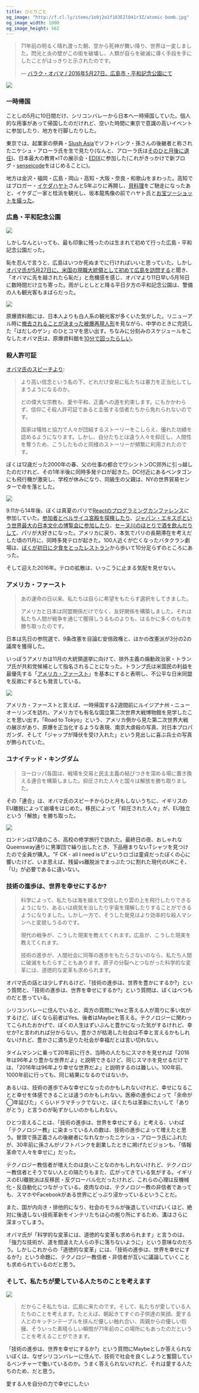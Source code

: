 ```yaml
---
title: ひとりごと
og_image: "http://f.cl.ly/items/1o0j2o1f183E2l041r3Z/atomic-bomb.jpg"
og_image_width: 1000
og_image_height: 562
---
```


> 71年前の明るく晴れ渡った朝、空から死神が舞い降り、世界は一変しました。閃光と炎の壁がこの街を破壊し、人類が自らを破滅に導く手段を手にしたことがはっきりと示されたのです。
>
> — [バラク・オバマ / 2016年5月27日、広島市・平和記念公園にて](http://www.huffingtonpost.jp/2016/05/27/obama-begins-visit-to-hiroshima_n_10160172.html)

![](/assets/images/move-on/atomic-bomb.jpg)

### 一時帰国

ことしの5月に10日間だけ、シリコンバレーから日本へ一時帰国していた。個人的な用事があって帰国したのだけれど、空いた時間に東京で意識の高いイベントに参加したり、地方を行脚したりした。

東京では、起業家の祭典・[Slush Asia](http://asia.slush.org/)でソフトバンク・孫さんの後継者と称されたニケシュ・アローラ氏を生で見たり(なんと、アローラ氏は[そのひと月後に退任](http://toyokeizai.net/articles/-/125657))、日本最大の教育×ITの展示会・[EDIX](http://www.edix-expo.jp/)に参加した(これがきっかけで新ブログ・[senseicode](http://senseicode.club/)をはじめることに)。

地方は金沢・福岡・広島・岡山・高知・大阪・奈良・和歌山をまわった。高知ではブロガー・[イケダハヤト](http://www.ikedahayato.com/)さんと5年ぶりに再開し、[貝料理](http://www.ikedahayato.com/20150329/22871188.html)をご馳走になったあと、イケダご一家と桂浜を観光し、坂本龍馬像の前でハヤト氏と[お宝ツーショットを撮った](https://www.instagram.com/p/BFvXrHDCbfO/)。

### 広島・平和記念公園

![](/assets/images/move-on/drone.jpg)

しかしなんといっても、最も印象に残ったのは生まれて初めて行った広島・平和記念公園だった。

恥を忍んで言うと、広島はいつか死ぬまでに行ければいいと思っていた。しかし[オバマ氏が5月27日に、米国の現職大統領として初めて広島を訪問する](https://ja.wikipedia.org/wiki/%E3%83%90%E3%83%A9%E3%82%AF%E3%83%BB%E3%82%AA%E3%83%90%E3%83%9E%E3%81%AE%E5%BA%83%E5%B3%B6%E8%A8%AA%E5%95%8F)と聞き、「オバマに先を越されたら恥だ」と危機感を感じ、オバマより11日早い5月16日に数時間だけ立ち寄った。雨がしとしとと降る平日夕方の平和記念公園は、警備の人も観光客もまばらだった。

![](/assets/images/move-on/hibakusha.jpg)

原爆資料館には、日本人よりも白人系の観光客が多くいた気がした。リニューアル時に[撤去されることが決まった被爆再現人形](http://www.city.hiroshima.lg.jp/www/contents/1371543633862/index.html)を見ながら、中学のときに完読した「はだしのゲン」のひとコマを思い出す。ちなみに分刻みのスケジュールをこなしたオバマ氏は、原爆資料館を[10分で回ったらしい](http://www.nikkeibp.co.jp/atcl/column/15/100463/060100066/?ST=hco&P=5)。

### 殺人許可証

[オバマ氏のスピーチより](http://www.huffingtonpost.jp/2016/05/27/obama-begins-visit-to-hiroshima_n_10160172.html):

> より高い信念という名の下、どれだけ安易に私たちは暴力を正当化してしまうようになるのか。
>
> どの偉大な宗教も、愛や平和、正義への道を約束します。にもかかわらず、信仰こそ殺人許可証であると主張する信者たちから免れられないのです。
>
> 国家は犠牲と協力で人々が団結するストーリーをこしらえ、優れた功績を認めるようになります。しかし、自分たちとは違う人々を抑圧し、人間性を奪うため、こうしたものと同様のストーリーが頻繁に利用されたのです。

ぼくは12歳だった2000年の春、父の仕事の都合でワシントンDC郊外に引っ越したのだけれど、その1年半後に同時多発テロが起きた。DC付近にあるペンタゴンにも飛行機が激突し、学校が休みになり、同級生の父親は、NYの世界貿易センターで命を落とした。

![](/assets/images/move-on/versailles.jpg)

9.11から14年後、ぼくは真夏のパリで[Reactのプログラミングカンファレンス](https://www.react-europe.org/)に参加していた。[参加者とベルサイユ宮殿を探検したり](https://www.instagram.com/p/4thYAyibew/)、[ジャパン・エキスポという世界最大の日本文化の博覧会に参加したり](https://www.instagram.com/p/4yT0MYibTM/?taken-by=chibicode)、[セーヌ川のほとりで酒を飲んだりして](https://www.instagram.com/p/4pkCgmCbSJ/?taken-by=chibicode)、パリが大好きになった。アメリカに戻り、本気でパリの長期滞在を考えだした頃の11月に、同時多発テロが起きた。100人近くが亡くなったバタクラン劇場は、[ぼくが初日に夕食をとったレストラン](https://www.instagram.com/p/4lNRRxibaz/?taken-by=chibicode)から歩いて10分足らずのところにあった。

そして迎えた2016年。テロの拡散は、いっこうに止まる気配を見せない。

### アメリカ・ファースト

> あの運命の日以来、私たちは自らに希望をもたらす選択をしてきました。
>
> アメリカと日本は同盟関係だけでなく、友好関係を構築しました。それは私たち人間が戦争を通じて獲得しうるものよりも、はるかに多くのものを勝ち取ったのです。

日本は先日の参院選で、9条改憲を目論む安倍政権と、ほかの改憲派が3分の2の議席を獲得した。

いっぽうアメリカは11月の大統領選挙に向けて、排外主義の煽動政治家・トランプ氏が共和党候補として指名されることになった。トランプ氏は米国民の利益を最優先する「[アメリカ・ファースト](http://www.nhk.or.jp/kaisetsu-blog/100/246517.html)」を基本にすると表明し、不公平な日米同盟を反故にするとも発言している。

![](/assets/images/move-on/nola.jpg)

アメリカ・ファーストと言えば、一時帰国する2週間前にルイジアナ州・ニューオーリンズを訪れ、アメリカでも有名な国立第二次世界大戦博物館を見学したことを思い出す。「Road to Tokyo」という、アメリカ側から見た第二次世界大戦の展示があり、原爆を正当化するような表現、南京大虐殺の写真、対日本プロパガンダ、そして「ジャップが降伏を受け入れた」という見出しに喜ぶ兵士の写真が飾られていた。

### ユナイテッド・キングダム

> ヨーロッパ各国は、戦場を交易と民主主義の結びつきを深める場に置き換える連合を構築しました。抑圧された人々と国々は解放を勝ち取りました。

その「連合」は、オバマ氏のスピーチからひと月もしないうちに、イギリスのEU離脱によって崩壊をはじめた。移民によって「抑圧された人々」が、EU独立という「解放」を勝ち取った。

![](/assets/images/move-on/uk.jpg)

ロンドンは17歳のころ、高校の修学旅行で訪れた。最終日の夜、おしゃれなQueensway通りに男軍団で繰り出したとき、下品極まりないTシャツを見つけたので全員が購入。"F CK - all I need is U"というロゴは童貞だったぼくの心に響いたけど、いま思えば、残留vs離脱派でまっぷたつに割れた現代のUKこそ、「U」が必要であるに違いない。

### 技術の進歩は、世界を幸せにするか?

> 科学によって、私たちは海を越えて交信したり雲の上を飛行したりできるようになり、あるいは病気を治したり宇宙を理解したりすることができるようになりました。しかし一方で、そうした発見はより効率的な殺人マシンへと変貌しうるのです。
>
> 現代の戦争が、こうした現実を教えてくれます。広島が、こうした現実を教えてくれます。
>
> 技術の進歩が、人間社会に同等の進歩をもたらさないのなら、私たち人間に破滅をもたらすこともあります。原子の分裂へとつながった科学的な変革には、道徳的な変革も求められます。

オバマ氏の話とは少しずれるけど、「技術の進歩は、世界を豊かにするか?」という質問と、「技術の進歩は、世界を幸せにするか?」という質問は、ぼくはべつものだと思っている。

シリコンバレーに住んでいると、両方の質問にYesと答える人が周りに多い気がするけど、ぼくなら前者はYes、後者はMaybeと答える。テクノロジーに関わってこられたおかげで、ぼくの人生はずいぶんと豊かになった気がするけれど、幸せか?と言われれば分からない。豊かさが枯渇した社会は不幸と言えるかもしれないけれど、豊かさに満ち足りた社会が幸福だとは言い切れない。

タイムマシンに乗って20年前に行き、当時の人たちにスマホを見せれば「2016年は96年より豊かな世界だよ」と説明できるけど、同じスマホを見せるだけでは、「2016年は96年より幸せな世界だよ」と説明するのは難しい。100年前、1000年前に行っても、同じ結果になるのではないか。

あるいは、技術の進歩でみな幸せになったのかもしれないけれど、幸せになることと幸せを体感できることは違うのかもしれない。医療の進歩によって「余命が◯年延びた」くらいドラマチックでないと、ぼくたちは革新にたいして「ありがとう」と言うのが恥ずかしいのかもしれない。

ひとつ言えることは、「技術の進歩は、世界を幸せにする」と考える、いわば「テクノロジー教」に染まっている人の数は、技術の進歩によって増えたと思う。冒頭で孫正義さんの後継者になれなかったニケシュ・アローラ氏にふれたが、30年前に孫さんがソフトバンクを創業したときに掲げたビジョンも、「情報革命で人々を幸せに」だった。

テクノロジー教信者が増えたのは良いことなのかもしれないけれど、テクノロジー教信者とそうでない人との隔たりもまた、広がってきている気がする。イギリスのEU離脱派は反移民・反グローバル化だったけれど、これらの心理は反機械化・反自動化につながっている。皮肉なのは、テクノロジー教の非信者であっても、スマホやFacebookがある世界にどっぷり浸かっているということだ。

また、国が内向き・排他的になり、社会のモラルが後退していけばいくほど、絶対に後退しない技術革新をインテリたちは心の拠り所にするため、溝はさらに深まってしまう。

オバマ氏が「科学的な変革には、道徳的な変革も求められます」と言うのは、「強力な技術が、道を間違えた人らの手に落ちないように」という意味なのだろう。しかしこれからの「道徳的な変革」には、「技術の進歩は、世界を幸せにするか?」という命題に、テクノロジー教信者・非信者が互いに議論していくことも求められているのだと思う。

### そして、私たちが愛している人たちのことを考えます

![](/assets/images/move-on/hiroshima.jpg)

> だからこそ私たちは、広島に来たのです。そして、私たちが愛している人たちのことを考えます。たとえば、朝起きてすぐの子供達の笑顔、愛する人とのキッチンテーブルを挟んだ優しい触れ合い、両親からの優しい抱擁、そういった素晴らしい瞬間が71年前のこの場所にもあったのだということを考えることができます。

「技術の進歩は、世界を幸せにするか?」という質問にMaybeとしか答えられないぼくは、なぜシリコンバレーに住んで、技術で社会を良くしようと奮闘しているベンチャーで働いているのか。うまく答えられないけれど、それは愛する人たちのため、だと思う。


愛する人を自分の力で幸せにしたい
